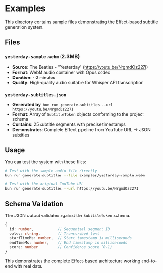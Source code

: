 # Examples

This directory contains sample files demonstrating the Effect-based subtitle generation system.

## Files

### `yesterday-sample.webm` (2.3MB)
- **Source**: The Beatles - "Yesterday" (https://youtu.be/NrgmdOz227I)
- **Format**: WebM audio container with Opus codec
- **Duration**: ~2 minutes
- **Quality**: High-quality audio suitable for Whisper API transcription

### `yesterday-subtitles.json`
- **Generated by**: `bun run generate-subtitles --url https://youtu.be/NrgmdOz227I`
- **Format**: Array of `SubtitleToken` objects conforming to the project schema
- **Contains**: 25 subtitle segments with precise timestamps
- **Demonstrates**: Complete Effect pipeline from YouTube URL → JSON subtitles

## Usage

You can test the system with these files:

```bash
# Test with the sample audio file directly
bun run generate-subtitles --file examples/yesterday-sample.webm

# Test with the original YouTube URL
bun run generate-subtitles --url https://youtu.be/NrgmdOz227I
```

## Schema Validation

The JSON output validates against the `SubtitleToken` schema:

```typescript
{
  id: number,           // Sequential segment ID
  value: string,        // Transcribed text
  startTimeMs: number,  // Start timestamp in milliseconds
  endTimeMs: number,    // End timestamp in milliseconds  
  score: number         // Confidence score (0-1)
}
```

This demonstrates the complete Effect-based architecture working end-to-end with real data.
